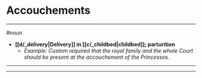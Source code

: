 # Accouchements
---
#noun
- **[[d/_delivery|Delivery]] in [[c/_childbed|childbed]]; parturition**
	- _Example: Custom required that the royal family and the whole Court should be present at the accouchement of the Princesses._
---
---
